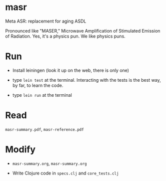 # masr
Meta ASR: replacement for aging ASDL

Pronounced like "MASER," Microwave Amplification of Stimulated Emission of
Radiation. Yes, it's a physics pun. We like physics puns.

# Run

- Install leiningen (look it up on the web, there is only one)

- type `lein test` at the terminal. Interacting with the tests is the
  best way, by far, to learn the code.

- type `lein run` at the terminal

# Read

`masr-summary.pdf`, `masr-reference.pdf`

# Modify

- `masr-summary.org`, `masr-summary.org`

- Write Clojure code in `specs.clj` and `core_tests.clj`
